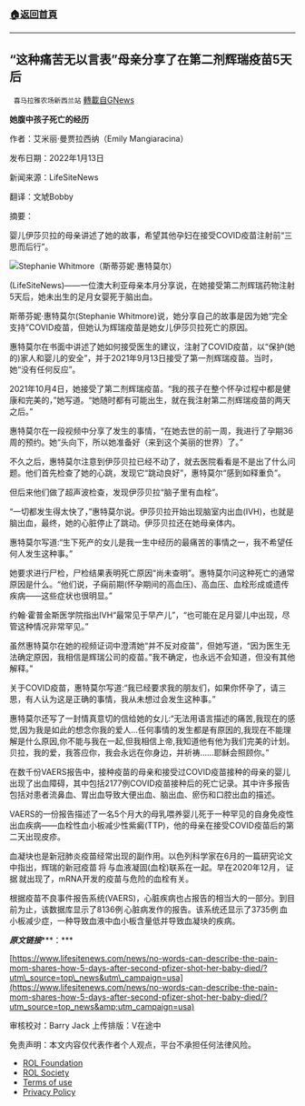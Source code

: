 ###  [:house:返回首頁](https://github.com/ourhimalayas/txt)
---


## “这种痛苦无以言表”母亲分享了在第二剂辉瑞疫苗5天后
` 喜马拉雅农场新西兰站` [轉載自GNews](https://gnews.org/zh-hans/1863183/)

**她腹中孩子死亡的经历**

作者：艾米丽·曼贾拉西纳（Emily Mangiaracina）

发布日期：2022年1月13日

新闻来源：LifeSiteNews

翻译：文虓Bobby

摘要：

婴儿伊莎贝拉的母亲讲述了她的故事，希望其他孕妇在接受COVID疫苗注射前“三思而后行”。

![](https://assets.gnews.org/wp-content/uploads/2022/01/图片1-30.jpg)Stephanie Whitmore（斯蒂芬妮·惠特莫尔）

(LifeSiteNews)——一位澳大利亚母亲本月分享说，在她接受第二剂辉瑞药物注射5天后，她未出生的足月女婴死于脑出血。

斯蒂芬妮·惠特莫尔(Stephanie Whitmore)说，她分享自己的故事是因为她“完全支持”COVID疫苗，但她认为辉瑞疫苗是她女儿伊莎贝拉死亡的原因。

惠特莫尔在书面中讲述了她如何接受医生的建议，注射了COVID疫苗，以“保护(她的)家人和婴儿的安全”，并于2021年9月13日接受了第一剂辉瑞疫苗。当时，她“没有任何反应”。

2021年10月4日，她接受了第二剂辉瑞疫苗。“我的孩子在整个怀孕过程中都是健康和完美的，”她写道。“她随时都有可能出生，就在我注射第二剂辉瑞疫苗的两天之后。”

惠特莫尔在一段视频中分享了发生的事情，“在她去世的前一周，我进行了孕期36周的预约。她“头向下，所以她准备好（来到这个美丽的世界）了。”

不久之后，惠特莫尔注意到伊莎贝拉已经不动了，就去医院看看是不是出了什么问题。他们首先检查了她的心跳，发现它“跳动良好”，惠特莫尔“感到如释重负”。

但后来他们做了超声波检查，发现伊莎贝拉“脑子里有血栓”。

“一切都发生得太快了，”惠特莫尔说。伊莎贝拉开始出现脑室内出血(IVH)，也就是脑出血，最终，她的心脏停止了跳动。伊莎贝拉还在她母亲体内。

惠特莫尔写道:“生下死产的女儿是我一生中经历的最痛苦的事情之一，我不希望任何人发生这种事。”

她要求进行尸检，尸检结果表明死亡原因“尚未查明”。惠特莫尔问这种死亡的通常原因是什么。“他们说，子痫前期(怀孕期间的高血压)、高血压、血栓形成或遗传疾病——这些症状也很明显。”

约翰·霍普金斯医学院指出IVH“最常见于早产儿”，“也可能在足月婴儿中出现，尽管这种情况非常罕见。”

虽然惠特莫尔在她的视频证词中澄清她“并不反对疫苗”，但她写道，“因为医生无法确定原因，我相信是辉瑞公司的疫苗。”我不确定，也永远不会知道，但没有其他解释。”

关于COVID疫苗，惠特莫尔写道:“我已经要求我的朋友们，如果你怀孕了，请三思，有人认为这是正确的事情，我从未想过会发生这种事。”

惠特莫尔还写了一封情真意切的信给她的女儿:“无法用语言描述的痛苦,我现在的感觉,因为我是如此的想念你我的爱人…任何事情的发生都是有原因的,我现在不能理解是什么原因,你不能与我在一起,但我相信上帝,我知道他有他为我们完美的计划。贝拉，我的爱，我答应你，我会永远在你身边，并祈祷……耶稣会照顾你。”

在数千份VAERS报告中，接种疫苗的母亲和接受过COVID疫苗接种的母亲的婴儿出现了出血障碍，其中包括2177例COVID疫苗接种后的死亡记录。其中许多报告包括对患者流鼻血、胃出血导致大便出血、脑出血、瘀伤和口腔出血的描述。

VAERS的一份报告描述了一名5个月大的母乳喂养婴儿死于一种罕见的自身免疫性出血疾病——血栓性血小板减少性紫癜(TTP)，他的母亲在接受COVID疫苗后的第二天出现皮疹。

血凝块也是新冠肺炎疫苗经常出现的副作用。以色列科学家在6月的一篇研究论文中指出，辉瑞的新冠疫苗 将 与血液凝固(血栓)联系在一起。早在2020年12月， 证据 就出现了，mRNA开发的疫苗与危险的血栓有关。

根据疫苗不良事件报告系统(VAERS)，心脏疾病也占报告的相当大的一部分。到目前为止，该数据库显示了8136例 心脏病发作的报告。该系统还显示了3735例 血小板减少症，一种导致血液中血小板含量低并导致血凝块的疾病。

***原文链接******：***

[https://www.lifesitenews.com/news/no-words-can-describe-the-pain-mom-shares-how-5-days-after-second-pfizer-shot-her-baby-died/?utm\_source=top\_news&utm\_campaign=usa](https://www.lifesitenews.com/news/no-words-can-describe-the-pain-mom-shares-how-5-days-after-second-pfizer-shot-her-baby-died/?utm_source=top_news&amp;utm_campaign=usa)

审核校对：Barry Jack
上传排版：V在途中

 

免责声明：本文内容仅代表作者个人观点，平台不承担任何法律风险。

- [ROL Foundation](https://rolfoundation.org/)
- [ROL Society](https://rolsociety.org/)
- [Terms of use](https://gnews.org/terms-of-use-3/)
- [Privacy Policy](https://gnews.org/privacy-policy/)
